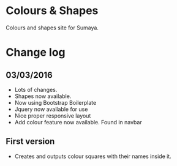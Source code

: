 # Colours & Shapes
Colours and shapes site for Sumaya.

# Change log

## 03/03/2016
* Lots of changes.
* Shapes now available.
* Now using Bootstrap Boilerplate
* Jquery now available for use
* Nice proper responsive layout
* Add colour feature now available. Found in navbar

## First version
* Creates and outputs colour squares with their names inside it. 
